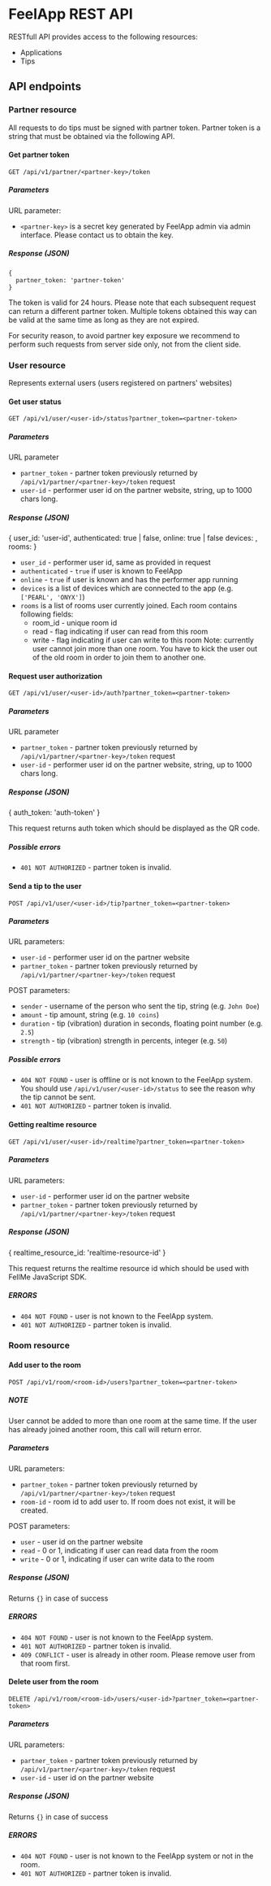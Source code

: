 # FeelApp REST API

RESTfull API provides access to the following resources:

- Applications
- Tips

## API endpoints

### Partner resource

All requests to do tips must be signed with partner token.
Partner token is a string that must be obtained via the following API.

#### Get partner token

``GET /api/v1/partner/<partner-key>/token``

##### Parameters

URL parameter:
- ``<partner-key>`` is a secret key generated by FeelApp admin via
  admin interface. Please contact us to obtain the key.

##### Response (JSON)

    {
      partner_token: 'partner-token'
    }

The token is valid for 24 hours. Please note that each subsequent request can
return a different partner token. Multiple tokens obtained this way can be
valid at the same time as long as they are not expired.

For security reason, to avoid partner key exposure we recommend to
perform such requests from server side only, not from the client side.

### User resource

Represents external users (users registered on partners' websites)

#### Get user status

``GET /api/v1/user/<user-id>/status?partner_token=<partner-token>``

##### Parameters

URL parameter
- ``partner_token`` - partner token previously returned by
    ``/api/v1/partner/<partner-key>/token`` request
- ``user-id`` - performer user id on the partner website, string, up to
    1000 chars long.

##### Response (JSON)

{
  user_id: 'user-id',
  authenticated: true | false,
  online: true | false
  devices: <device-list>,
  rooms: <room-list>
}

- ``user_id`` - performer user id, same as provided in request
- ``authenticated`` - ``true`` if user is known to FeelApp
- ``online`` - ``true`` if user is known and has the performer app running
- ``devices`` is a list of devices which are connected to the app
    (e.g. ``['PEARL', 'ONYX']``)
- ``rooms`` is a list of rooms user currently joined. Each room contains
    following fields:
    - room_id - unique room id
    - read - flag indicating if user can read from this room
    - write - flag indicating if user can write to this room
    Note: currently user cannot join more than one room. You have to kick
    the user out of the old room in order to join them to another one.

#### Request user authorization

``GET /api/v1/user/<user-id>/auth?partner_token=<partner-token>``

##### Parameters

URL parameter
- ``partner_token`` - partner token previously returned by
    ``/api/v1/partner/<partner-key>/token`` request
- ``user-id`` - performer user id on the partner website, string, up to
    1000 chars long.

##### Response (JSON)

{
  auth_token: 'auth-token'
}

This request returns auth token which should be displayed as the QR code.

##### Possible errors

- ``401 NOT AUTHORIZED`` - partner token is invalid.

#### Send a tip to the user

``POST /api/v1/user/<user-id>/tip?partner_token=<partner-token>``

##### Parameters

URL parameters:
- ``user-id`` - performer user id on the partner website
- ``partner_token`` - partner token previously returned by
    ``/api/v1/partner/<partner-key>/token`` request

POST parameters:
- ``sender`` - username of the person who sent the tip, string (e.g. ``John Doe``)
- ``amount`` - tip amount, string (e.g. ``10 coins``)
- ``duration`` - tip (vibration) duration in seconds, floating point number (e.g. ``2.5``)
- ``strength`` - tip (vibration) strength in percents, integer (e.g. ``50``)

##### Possible errors

- ``404 NOT FOUND`` - user is offline or is not known to the FeelApp system.
    You should use ``/api/v1/user/<user-id>/status`` to see the reason
    why the tip cannot be sent.
- ``401 NOT AUTHORIZED`` - partner token is invalid.

#### Getting realtime resource

``GET /api/v1/user/<user-id>/realtime?partner_token=<partner-token>``

##### Parameters

URL parameters:
- ``user-id`` - performer user id on the partner website
- ``partner_token`` - partner token previously returned by
    ``/api/v1/partner/<partner-key>/token`` request

##### Response (JSON)

{
  realtime_resource_id: 'realtime-resource-id'
}

This request returns the realtime resource id which should be used with
FellMe JavaScript SDK.

##### ERRORS

- ``404 NOT FOUND`` - user is not known to the FeelApp system.
- ``401 NOT AUTHORIZED`` - partner token is invalid.


### Room resource

#### Add user to the room

``POST /api/v1/room/<room-id>/users?partner_token=<partner-token>``

##### NOTE

User cannot be added to more than one room at the same time. If the user
has already joined another room, this call will return error.

##### Parameters

URL parameters:
- ``partner_token`` - partner token previously returned by
    ``/api/v1/partner/<partner-key>/token`` request
- ``room-id`` - room id to add user to. If room does not exist, it will
                be created.

POST parameters:
- ``user`` - user id on the partner website
- ``read`` - 0 or 1, indicating if user can read data from the room
- ``write`` - 0 or 1, indicating if user can write data to the room

##### Response (JSON)

Returns ``{}`` in case of success

##### ERRORS

- ``404 NOT FOUND`` - user is not known to the FeelApp system.
- ``401 NOT AUTHORIZED`` - partner token is invalid.
- ``409 CONFLICT`` - user is already in other room. Please remove user from
                     that room first.

#### Delete user from the room

``DELETE /api/v1/room/<room-id>/users/<user-id>?partner_token=<partner-token>``

##### Parameters

URL parameters:
- ``partner_token`` - partner token previously returned by
    ``/api/v1/partner/<partner-key>/token`` request
- ``user-id`` - user id on the partner website

##### Response (JSON)

Returns ``{}`` in case of success

##### ERRORS

- ``404 NOT FOUND`` - user is not known to the FeelApp system or not in the room.
- ``401 NOT AUTHORIZED`` - partner token is invalid.
